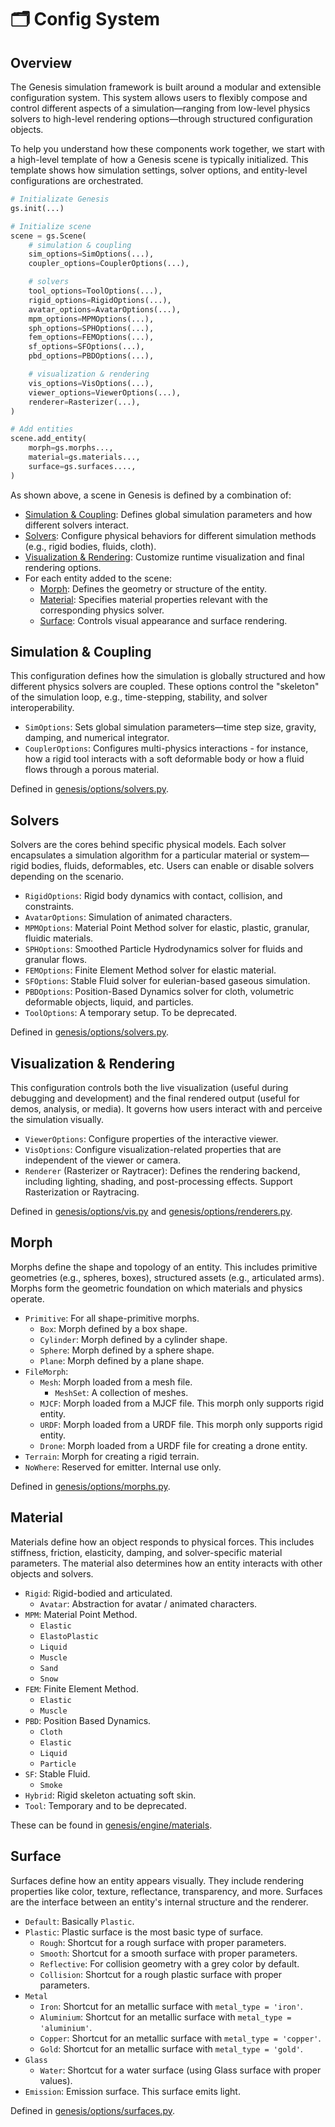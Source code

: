 # 🗂 Config System

## Overview

The Genesis simulation framework is built around a modular and extensible configuration system. This system allows users to flexibly compose and control different aspects of a simulation—ranging from low-level physics solvers to high-level rendering options—through structured configuration objects.

To help you understand how these components work together, we start with a high-level template of how a Genesis scene is typically initialized. This template shows how simulation settings, solver options, and entity-level configurations are orchestrated.

```python
# Initializate Genesis
gs.init(...)

# Initialize scene
scene = gs.Scene(
    # simulation & coupling
    sim_options=SimOptions(...),
    coupler_options=CouplerOptions(...),

    # solvers
    tool_options=ToolOptions(...),
    rigid_options=RigidOptions(...),
    avatar_options=AvatarOptions(...),
    mpm_options=MPMOptions(...),
    sph_options=SPHOptions(...),
    fem_options=FEMOptions(...),
    sf_options=SFOptions(...),
    pbd_options=PBDOptions(...),

    # visualization & rendering
    vis_options=VisOptions(...),
    viewer_options=ViewerOptions(...),
    renderer=Rasterizer(...),
)

# Add entities
scene.add_entity(
    morph=gs.morphs...,
    material=gs.materials...,
    surface=gs.surfaces....,
)
```

As shown above, a scene in Genesis is defined by a combination of:

- [Simulation & Coupling](#simulation--coupling): Defines global simulation parameters and how different solvers interact.
- [Solvers](#solvers): Configure physical behaviors for different simulation methods (e.g., rigid bodies, fluids, cloth).
- [Visualization & Rendering](#visualization--rendering): Customize runtime visualization and final rendering options.
- For each entity added to the scene:
    - [Morph](#morph): Defines the geometry or structure of the entity.
    - [Material](#material): Specifies material properties relevant with the corresponding physics solver.
    - [Surface](#surface): Controls visual appearance and surface rendering.

## Simulation & Coupling

This configuration defines how the simulation is globally structured and how different physics solvers are coupled. These options control the "skeleton" of the simulation loop, e.g., time-stepping, stability, and solver interoperability.

- `SimOptions`: Sets global simulation parameters—time step size, gravity, damping, and numerical integrator.
- `CouplerOptions`: Configures multi-physics interactions - for instance, how a rigid tool interacts with a soft deformable body or how a fluid flows through a porous material.

Defined in [genesis/options/solvers.py](https://github.com/Genesis-Embodied-AI/Genesis/blob/main/genesis/options/solvers.py).

## Solvers

Solvers are the cores behind specific physical models. Each solver encapsulates a simulation algorithm for a particular material or system—rigid bodies, fluids, deformables, etc. Users can enable or disable solvers depending on the scenario.
- `RigidOptions`: Rigid body dynamics with contact, collision, and constraints.
- `AvatarOptions`: Simulation of animated characters.
- `MPMOptions`: Material Point Method solver for elastic, plastic, granular, fluidic materials.
- `SPHOptions`: Smoothed Particle Hydrodynamics solver for fluids and granular flows.
- `FEMOptions`: Finite Element Method solver for elastic material.
- `SFOptions`: Stable Fluid solver for eulerian-based gaseous simulation.
- `PBDOptions`: Position-Based Dynamics solver for cloth, volumetric deformable objects, liquid, and particles.
- `ToolOptions`: A temporary setup. To be deprecated.

Defined in [genesis/options/solvers.py](https://github.com/Genesis-Embodied-AI/Genesis/blob/main/genesis/options/solvers.py).

## Visualization & Rendering

This configuration controls both the live visualization (useful during debugging and development) and the final rendered output (useful for demos, analysis, or media). It governs how users interact with and perceive the simulation visually.
- `ViewerOptions`: Configure properties of the interactive viewer.
- `VisOptions`: Configure visualization-related properties that are independent of the viewer or camera.
- `Renderer` (Rasterizer or Raytracer): Defines the rendering backend, including lighting, shading, and post-processing effects. Support Rasterization or Raytracing.

Defined in [genesis/options/vis.py](https://github.com/Genesis-Embodied-AI/Genesis/blob/main/genesis/options/vis.py) and [genesis/options/renderers.py](https://github.com/Genesis-Embodied-AI/Genesis/blob/main/genesis/options/renderers.py).

## Morph

Morphs define the shape and topology of an entity. This includes primitive geometries (e.g., spheres, boxes), structured assets (e.g., articulated arms). Morphs form the geometric foundation on which materials and physics operate.
- `Primitive`: For all shape-primitive morphs.
    - `Box`: Morph defined by a box shape.
    - `Cylinder`: Morph defined by a cylinder shape.
    - `Sphere`: Morph defined by a sphere shape.
    - `Plane`: Morph defined by a plane shape.
- `FileMorph`:
    - `Mesh`: Morph loaded from a mesh file.
        - `MeshSet`: A collection of meshes.
    - `MJCF`: Morph loaded from a MJCF file. This morph only supports rigid entity.
    - `URDF`: Morph loaded from a URDF file. This morph only supports rigid entity.
    - `Drone`: Morph loaded from a URDF file for creating a drone entity.
- `Terrain`: Morph for creating a rigid terrain.
- `NoWhere`: Reserved for emitter. Internal use only.

Defined in [genesis/options/morphs.py](https://github.com/Genesis-Embodied-AI/Genesis/blob/main/genesis/options/morphs.py).

## Material

Materials define how an object responds to physical forces. This includes stiffness, friction, elasticity, damping, and solver-specific material parameters. The material also determines how an entity interacts with other objects and solvers.
- `Rigid`: Rigid-bodied and articulated.
    - `Avatar`: Abstraction for avatar / animated characters.
- `MPM`: Material Point Method.
    - `Elastic`
    - `ElastoPlastic`
    - `Liquid`
    - `Muscle`
    - `Sand`
    - `Snow`
- `FEM`: Finite Element Method.
    - `Elastic`
    - `Muscle`
- `PBD`: Position Based Dynamics.
    - `Cloth`
    - `Elastic`
    - `Liquid`
    - `Particle`
- `SF`: Stable Fluid.
    - `Smoke`
- `Hybrid`: Rigid skeleton actuating soft skin.
- `Tool`: Temporary and to be deprecated.

These can be found in [genesis/engine/materials](https://github.com/Genesis-Embodied-AI/Genesis/tree/main/genesis/engine/materials).

## Surface

Surfaces define how an entity appears visually. They include rendering properties like color, texture, reflectance, transparency, and more. Surfaces are the interface between an entity's internal structure and the renderer.

- `Default`: Basically `Plastic`.
- `Plastic`: Plastic surface is the most basic type of surface.
    - `Rough`: Shortcut for a rough surface with proper parameters.
    - `Smooth`: Shortcut for a smooth surface with proper parameters.
    - `Reflective`: For collision geometry with a grey color by default.
    - `Collision`: Shortcut for a rough plastic surface with proper parameters.
- `Metal`
    - `Iron`: Shortcut for an metallic surface with `metal_type = 'iron'`.
    - `Aluminium`: Shortcut for an metallic surface with `metal_type = 'aluminium'`.
    - `Copper`: Shortcut for an metallic surface with `metal_type = 'copper'`.
    - `Gold`: Shortcut for an metallic surface with `metal_type = 'gold'`.
- `Glass`
    - `Water`: Shortcut for a water surface (using Glass surface with proper values).
- `Emission`: Emission surface. This surface emits light.

Defined in [genesis/options/surfaces.py](https://github.com/Genesis-Embodied-AI/Genesis/blob/main/genesis/options/surfaces.py).
